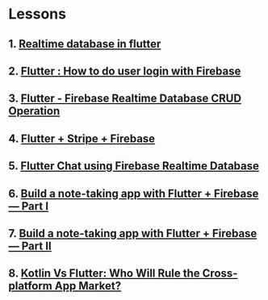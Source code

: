 # Lessons
## 1. [Realtime database in flutter](realtime-database-in-flutter)
## 2. [Flutter : How to do user login with Firebase](flutter-how-to-do-user-login-with-firebase)
## 3. [Flutter - Firebase Realtime Database CRUD Operation](flutter-firebase-realtime-database-crud-operation)
## 4. [Flutter + Stripe + Firebase](flutter-stripe-firebase)
## 5. [Flutter Chat using Firebase Realtime Database](flutter-chat-using-firebase-realtime-database)
## 6. [Build a note-taking app with Flutter + Firebase — Part I](build-a-note-taking-app-with-flutter-firebase-part-1)
## 7. [Build a note-taking app with Flutter + Firebase — Part II](build-a-note-taking-app-with-flutter-firebase-part-2)
## 8. [Kotlin Vs Flutter: Who Will Rule the Cross-platform App Market?](kotlin-vs-flutter-who-will-rule-the-cross-platform-app-market)
